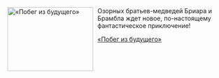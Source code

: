 <!--2025-06-25 11:00:55-->
<div class="yb">
  <div class="rss kino_kino"><a href="https://www.kino-teatr.ru/video/50635/" title="«Побег из будущего»"><img src="https://www.kino-teatr.ru/video/5/3/50635/poster.jpg" width="196" height="147" align="left" hspace="5" style="margin: 0px 10px 0px 5px" alt="«Побег из будущего»"/></a>Озорных братьев-медведей Бриара и Брамбла ждет новое, по-настоящему фантастическое приключение&#33; <p class="titl"><a href="https://www.kino-teatr.ru/video/50635/">«Побег из будущего»</a></p></div>
</div>
